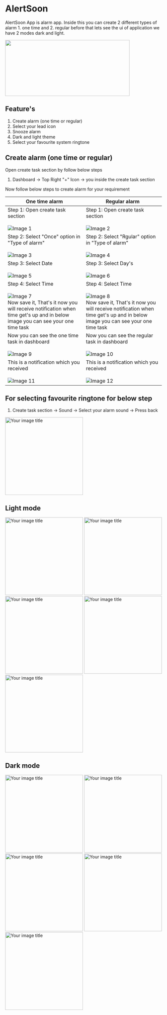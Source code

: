 # AlertSoon

AlertSoon App is alarm app. Inside this you can create 2 different types of alarm 1. one time and 2. regular 
before that lets see the ui of application we have 2 modes dark and light.

[<img src="app/libs/images/play_store.png" width="400" height="180">](https://play.google.com/store/apps/details?id=com.alertSoon.alarm)

## Feature's
1. Create alarm (one time or regular) 
2. Select your lead icon
3. Snooze alarm
4. Dark and light theme
5. Select your favourite system ringtone

## Create alarm (one time or regular)

Open create task section by follow below steps 
1. Dashboard -> Top Right "+" Icon -> you inside the create task section 

Now follow below steps to create alarm for your requirement

| One time alarm                                                                                                                                                                                                                      | Regular alarm                                                                                                                                                                                                                       |
|-------------------------------------------------------------------------------------------------------------------------------------------------------------------------------------------------------------------------------------|-------------------------------------------------------------------------------------------------------------------------------------------------------------------------------------------------------------------------------------|
| Step 1: Open create task section</br></br> ![Image 1](app/libs/images/creating_one_time_alaram_img_1_ss.png)                                                                                                                        | Step 1: Open create task section</br></br> ![Image 2](app/libs/images/creating_regular_alaram_img_1_ss.png)                                                                                                                         |
| Step 2: Select "Once" option in  "Type of alarm" </br></br> ![Image 3](app/libs/images/creating_one_time_alaram_img_2_ss.png)                                                                                                       | Step 2: Select "Rgular" option in  "Type of alarm"  </br></br>![Image 4](app/libs/images/creating_regular_alaram_img_2_ss.png)                                                                                                      |
| Step 3: Select Date </br></br> ![Image 5](app/libs/images/creating_one_time_alaram_img_3_ss.png)                                                                                                                                    | Step 3: Select Day's </br></br> ![Image 6](app/libs/images/creating_regular_alaram_img_3_ss.png)                                                                                                                                    |
| Step 4: Select Time </br></br> ![Image 7](app/libs/images/creating_one_time_alaram_img_4_ss.png) <br> Now save it, That's it now you will receive notification when time get's up and in below image you can see your one time task | Step 4: Select Time </br></br> ![Image 8](app/libs/images/creating_regular_alaram_img_4_ss.png)  <br> Now save it, That's it now you will receive notification when time get's up and in below image you can see your one time task |
| Now you can see the one time task in dashboard </br></br> ![Image 9](app/libs/images/creating_one_time_alaram_img_5_ss.png)                                                                                                         | Now you can see the regular task in dashboard </br></br> ![Image 10](app/libs/images/creating_regular_alaram_img_5_ss.png)                                                                                                          |
| This is a notification which you received </br></br> ![Image 11](app/libs/images/creating_one_time_alaram_img_6_ss.png)                                                                                                             | This is a notification which you received </br></br> ![Image 12](app/libs/images/creating_regular_alaram_img_6_ss.png)                                                                                                              |


## For selecting favourite ringtone for below step
1. Create task section -> Sound -> Select your alarm sound -> Press back
<img src="app/libs/images/select_ringtone_screen.png" alt="Your image title" width="250"/>


## Light mode
   <img src="app/libs/images/dashboard_light_theme_ss.png" alt="Your image title" width="250"/> <img src="app/libs/images/create_task_light_theme_ss.png" alt="Your image title" width="250"/> <img src="app/libs/images/select_lead_icon_light_theme_ss.png" alt="Your image title" width="250"/> <img src="app/libs/images/select_days_light_theme_ss.png" alt="Your image title" width="250"/> <img src="app/libs/images/select_ringtone_screen.png" alt="Your image title" width="250"/>

## Dark mode
   <img src="app/libs/images/dashboard_dark_theme_ss.png" alt="Your image title" width="250"/> <img src="app/libs/images/create_task_dark_theme_ss.png" alt="Your image title" width="250"/> <img src="app/libs/images/select_lead_icon_dark_theme_ss.png" alt="Your image title" width="250"/> <img src="app/libs/images/select_days_dark_theme_ss.png" alt="Your image title" width="250"/> <img src="app/libs/images/select_ringtone_screen_dark.png" alt="Your image title" width="250"/>
